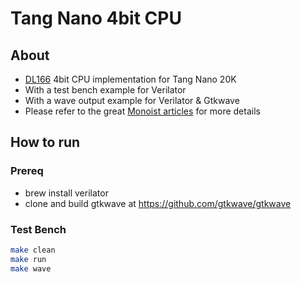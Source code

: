 # Tang Nano 4bit CPU

## About

* [DL166](https://github.com/imaoca/dl166) 4bit CPU implementation for Tang Nano 20K
* With a test bench example for Verilator
* With a wave output example for Verilator & Gtkwave
* Please refer to the great [Monoist articles](https://monoist.itmedia.co.jp/mn/series/33743/) for more details


## How to run

### Prereq

* brew install verilator
* clone and build gtkwave at https://github.com/gtkwave/gtkwave

### Test Bench

```bash
make clean
make run
make wave
```
